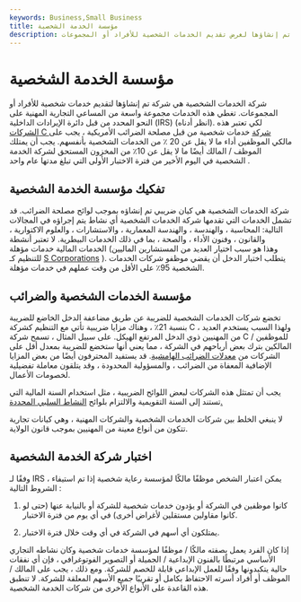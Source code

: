 ```yaml
---
keywords: Business,Small Business
title: مؤسسة الخدمة الشخصية
description: شركة الخدمات الشخصية هي شركة تم إنشاؤها لغرض تقديم الخدمات الشخصية للأفراد أو المجموعات.
---
```


# مؤسسة الخدمة الشخصية
شركة الخدمات الشخصية هي شركة تم إنشاؤها لتقديم خدمات شخصية للأفراد أو المجموعات. تغطي هذه الخدمات مجموعة واسعة من المساعي التجارية المهنية على النحو المحدد من قبل دائرة الإيرادات الداخلية (IRS) (انظر أدناه). لكي تعتبر هذه [الشركات C شركة](/c-corporation) خدمات شخصية من قبل مصلحة الضرائب الأمريكية ، يجب على مالكي الموظفين أداء ما لا يقل عن 20 ٪ من الخدمات الشخصية بأنفسهم. يجب أن يمتلك الموظف / المالك أيضًا ما لا يقل عن 10٪ من المخزون المستحق لشركة الخدمة الشخصية في اليوم الأخير من فترة الاختبار الأولى التي تبلغ مدتها عام واحد .

## تفكيك مؤسسة الخدمة الشخصية

شركة الخدمات الشخصية هي كيان ضريبي تم إنشاؤه بموجب لوائح مصلحة الضرائب. قد تشمل الخدمات التي تقدمها شركة الخدمات الشخصية أي نشاط يتم إجراؤه في المجالات التالية: المحاسبة ، والهندسة ، والهندسة المعمارية ، والاستشارات ، والعلوم الاكتوارية ، والقانون ، وفنون الأداء ، والصحة ، بما في ذلك الخدمات البيطرية. لا تعتبر أنشطة الخدمات المالية خدمات مؤهلة (وهذا هو سبب اختيار العديد من المستشارين الماليين للتنظيم كـ [S Corporations](/subchapters) ). يتطلب اختبار الدخل أن يقضي موظفو شركات الخدمات الشخصية 95٪ على الأقل من وقت عملهم في خدمات مؤهلة.

## مؤسسة الخدمات الشخصية والضرائب

تخضع شركات الخدمات الشخصية للضريبة عن طريق مضاعفة الدخل الخاضع للضريبة بنسبة 21٪ ، وهناك مزايا ضريبية تأتي مع التنظيم كشركة C ، ولهذا السبب يستخدم العديد من المهنيين ذوي الدخل المرتفع الهيكل. على سبيل المثال ، تسمح شركة C للموظفين / المالكين بترك بعض أرباحهم في الشركة ، مما يعني أنها ستخضع للضريبة بمعدل أقل على الشركات من [معدلات الضرائب الهامشية](/marginaltaxrate). قد يستفيد المحترفون أيضًا من بعض المزايا الإضافية المعفاة من الضرائب ، والمسؤولية المحدودة ، وقد يتلقون معاملة تفضيلية لخصومات الأعمال.

يجب أن تمتثل هذه الشركات لبعض اللوائح الضريبية ، مثل استخدام السنة المالية التي تستند إلى السنة التقويمية والالتزام بلوائح [النشاط السلبي المحددة.](/passiveactivity)

لا ينبغي الخلط بين شركات الخدمات الشخصية والشركات المهنية ، وهي كيانات تجارية تتكون من أنواع معينة من المهنيين بموجب قانون الولاية.

## اختبار شركة الخدمة الشخصية

وفقًا لـ IRS ، يمكن اعتبار الشخص موظفًا مالكًا لمؤسسة رعاية شخصية إذا تم استيفاء الشروط التالية :

1. كانوا موظفين في الشركة أو يؤدون خدمات شخصية للشركة أو بالنيابة عنها (حتى لو كانوا مقاولين مستقلين لأغراض أخرى) في أي يوم من فترة الاختبار.

1. يمتلكون أي أسهم في الشركة في أي وقت خلال فترة الاختبار.

إذا كان الفرد يعمل بصفته مالكًا / موظفًا لمؤسسة خدمات شخصية وكان نشاطه التجاري الأساسي مرتبطًا بالفنون الإبداعية / الجميلة أو التصوير الفوتوغرافي ، فإن أي نفقات حالية يتكبدونها وفقًا للعمل الإبداعي قابلة للخصم للشركة. ومع ذلك ، يجب على المالك / الموظف أو أفراد أسرته الاحتفاظ بكامل أو تقريبًا جميع الأسهم المعلقة للشركة. لا تنطبق هذه القاعدة على الأنواع الأخرى من شركات الخدمة الشخصية.

